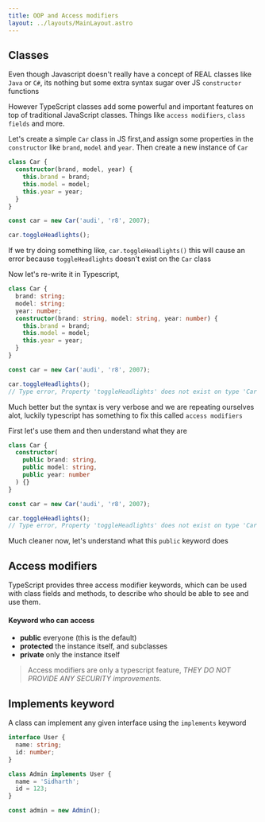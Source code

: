 ```yaml
---
title: OOP and Access modifiers
layout: ../layouts/MainLayout.astro
---
```


## Classes

Even though Javascript doesn't really have a concept of REAL classes like `Java` or `C#`, its nothing but some extra syntax sugar over JS `constructor` functions

However TypeScript classes add some powerful and important features on top of traditional JavaScript classes. Things like `access modifiers`, `class fields` and more.

Let's create a simple `Car` class in JS first,and assign some properties in the `constructor` like `brand`, `model` and `year`. Then create a new instance of `Car`

```ts
class Car {
  constructor(brand, model, year) {
    this.brand = brand;
    this.model = model;
    this.year = year;
  }
}
```

```ts
const car = new Car('audi', 'r8', 2007);

car.toggleHeadlights();
```

If we try doing something like, `car.toggleHeadlights()` this will cause an error because `toggleHeadlights` doesn't exist on the `Car` class

Now let's re-write it in Typescript,

```ts
class Car {
  brand: string;
  model: string;
  year: number;
  constructor(brand: string, model: string, year: number) {
    this.brand = brand;
    this.model = model;
    this.year = year;
  }
}

const car = new Car('audi', 'r8', 2007);

car.toggleHeadlights();
// Type error, Property 'toggleHeadlights' does not exist on type 'Car'.
```

Much better but the syntax is very verbose and we are repeating ourselves alot, luckily typescript has something to fix this called `access modifiers`

First let's use them and then understand what they are

```ts
class Car {
  constructor(
    public brand: string,
    public model: string,
    public year: number
  ) {}
}

const car = new Car('audi', 'r8', 2007);

car.toggleHeadlights();
// Type error, Property 'toggleHeadlights' does not exist on type 'Car'.
```

Much cleaner now, let's understand what this `public` keyword does

## Access modifiers

TypeScript provides three access modifier keywords, which can be used with class fields and methods, to describe who should be able to see and use them.

#### Keyword who can access

- **public** everyone (this is the default)
- **protected** the instance itself, and subclasses
- **private** only the instance itself

> Access modifiers are only a typescript feature, _THEY DO NOT PROVIDE ANY SECURITY improvements_.

## Implements keyword

A class can implement any given interface using the `implements` keyword

```ts
interface User {
  name: string;
  id: number;
}

class Admin implements User {
  name = 'Sidharth';
  id = 123;
}

const admin = new Admin();
```
